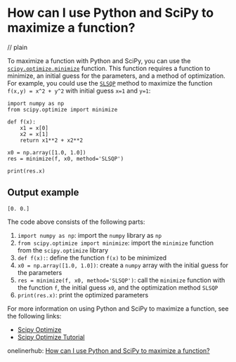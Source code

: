 # How can I use Python and SciPy to maximize a function?
// plain

To maximize a function with Python and SciPy, you can use the [`scipy.optimize.minimize`](https://docs.scipy.org/doc/scipy/reference/generated/scipy.optimize.minimize.html) function. This function requires a function to minimize, an initial guess for the parameters, and a method of optimization. For example, you could use the [`SLSQP`](https://docs.scipy.org/doc/scipy/reference/optimize.minimize-slsqp.html) method to maximize the function `f(x,y) = x^2 + y^2` with initial guess `x=1` and `y=1`:

```
import numpy as np
from scipy.optimize import minimize

def f(x):
    x1 = x[0]
    x2 = x[1]
    return x1**2 + x2**2

x0 = np.array([1.0, 1.0])
res = minimize(f, x0, method='SLSQP')

print(res.x)
```

## Output example

```
[0. 0.]
```

The code above consists of the following parts:

1. `import numpy as np`: import the `numpy` library as `np`
2. `from scipy.optimize import minimize`: import the `minimize` function from the `scipy.optimize` library
3. `def f(x):`: define the function `f(x)` to be minimized
4. `x0 = np.array([1.0, 1.0])`: create a `numpy` array with the initial guess for the parameters
5. `res = minimize(f, x0, method='SLSQP')`: call the `minimize` function with the function `f`, the initial guess `x0`, and the optimization method `SLSQP`
6. `print(res.x)`: print the optimized parameters

For more information on using Python and SciPy to maximize a function, see the following links:

- [Scipy Optimize](https://docs.scipy.org/doc/scipy/reference/optimize.html)
- [Scipy Optimize Tutorial](https://scipy-lectures.org/advanced/mathematical_optimization/index.html)

onelinerhub: [How can I use Python and SciPy to maximize a function?](https://onelinerhub.com/python-scipy/how-can-i-use-python-and-scipy-to-maximize-a-function)